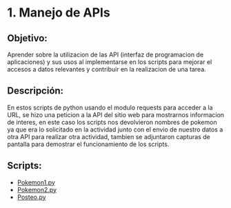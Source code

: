 # 1. Manejo de APIs

## Objetivo:
Aprender sobre la utilizacion de las API (interfaz de programacion de aplicaciones) y sus usos al implementarse en los scripts para mejorar el accesos a datos relevantes y contribuir en la realizacion de una tarea.

## Descripción:
En estos scripts de python usando el modulo requests para acceder a la URL, se hizo una peticion a la API del sitio web para mostrarnos informacion de interes, en este caso los scripts nos devolvieron nombres de pokemon ya que era lo solicitado en la actividad junto con el envio de nuestro datos a otra API para realizar otra actividad, tambien se adjuntaron capturas de pantalla para demostrar el funcionamiento de los scripts. 

## Scripts:
* [Pokemon1.py](https://github.com/Lavso-Itro/PIA-LAB-PC/blob/5fc07ac1c338e2bafb6fcb9fb56055674ce5b2d4/Manejo%20de%20APIs/pokemon1.py)
* [Pokemon2.py](https://github.com/Lavso-Itro/PIA-LAB-PC/blob/5fc07ac1c338e2bafb6fcb9fb56055674ce5b2d4/Manejo%20de%20APIs/pokemon2.py)
* [Posteo.py](https://github.com/Lavso-Itro/PIA-LAB-PC/blob/5fc07ac1c338e2bafb6fcb9fb56055674ce5b2d4/Manejo%20de%20APIs/Posteo.py)
